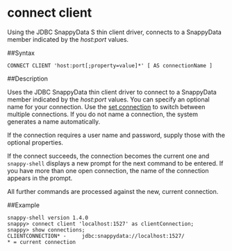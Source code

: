 # connect client

Using the JDBC SnappyData S thin client driver, connects to a SnappyData member indicated by the *host:port* values.

##Syntax

``` pre
CONNECT CLIENT 'host:port[;property=value]*' [ AS connectionName ]
```

<a id="reference_85E77D6BF8C949D6BBAABE485FA02FF2__section_A5670CE37F4B40F8ADAC0FC8CA77B9E0"></a>
##Description

Uses the JDBC SnappyData thin client driver to connect to a SnappyData member indicated by the *host:port* values. You can specify an optional name for your connection. Use the <a href="set_connection.html#rtoolsijcomref39198" class="xref" title="Specifies which connection to make current when more than one connection is open.">set connection</a> to switch between multiple connections. If you do not name a connection, the system generates a name automatically.

If the connection requires a user name and password, supply those with the optional properties.

If the connect succeeds, the connection becomes the current one and `snappy-shell` displays a new prompt for the next command to be entered. If you have more than one open connection, the name of the connection appears in the prompt.

All further commands are processed against the new, current connection.

##Example

``` pre
snappy-shell version 1.4.0
snappy> connect client 'localhost:1527' as clientConnection;
snappy> show connections;
CLIENTCONNECTION* -     jdbc:snappydata://localhost:1527/
* = current connection
```



